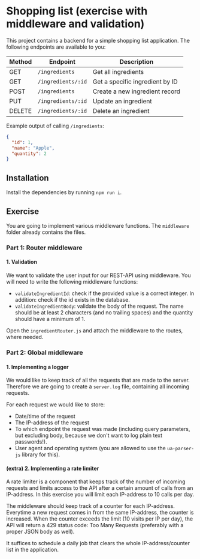 # Shopping list (exercise with middleware and validation)

This project contains a backend for a simple shopping list application.
The following endpoints are available to you:

| Method | Endpoint           | Description                     |
|--------|--------------------|---------------------------------|
| GET    | `/ingredients`     | Get all ingredients             |
| GET    | `/ingredients/:id` | Get a specific ingredient by ID |
| POST   | `/ingredients`     | Create a new ingredient record  |
| PUT    | `/ingredients/:id` | Update an ingredient            |
| DELETE | `/ingredients/:id` | Delete an ingredient    |

Example output of calling `/ingredients`:
```json
{
  "id": 1,
  "name": "Apple",
  "quantity": 2
}
```

## Installation
Install the dependencies by running `npm run i`.

## Exercise
You are going to implement various middleware functions. The `middleware` folder already contains the files.

### Part 1: Router middleware

#### 1. Validation
We want to validate the user input for our REST-API using middleware. You will need to write the following middleware functions:
- `validateIngredientId`: check if the provided value is a correct integer. In addition: check if the id exists in the database.
- `validateIngredientBody`: validate the body of the request. The name should be at least 2 characters (and no trailing spaces) and the quantity should have a minimum of 1.

Open the `ingredientRouter.js` and attach the middleware to the routes, where needed.

### Part 2: Global middleware

#### 1. Implementing a logger
We would like to keep track of all the requests that are made to the server. Therefore we are going to create a `server.log` file, containing all incoming requests.

For each request we would like to store:
- Date/time of the request
- The IP-address of the request
- To which endpoint the request was made (including query parameters, but excluding body, because we don't want to log plain text passwords!).
- User agent and operating system (you are allowed to use the `ua-parser-js` library for this).

#### (extra) 2. Implementing a rate limiter
A rate limiter is a component that keeps track of the number of incoming requests and limits access to the API after a certain amount of calls from an IP-address. In this exercise you will limit each IP-address to 10 calls per day.

The middleware should keep track of a counter for each IP-address. Everytime a new request comes in from the same IP-address, the counter is increased. When the counter exceeds the limit (10 visits per IP per day), the API will return a 429 status code: Too Many Requests (preferably with a proper JSON body as well).

It suffices to schedule a daily job that clears the whole IP-address/counter list in the application.